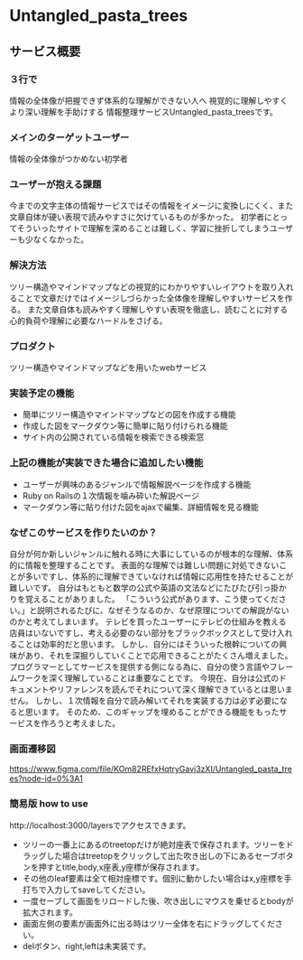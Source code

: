 # Untangled_pasta_trees

## サービス概要
### ３行で
情報の全体像が把握できず体系的な理解ができない人へ
視覚的に理解しやすくより深い理解を手助けする
情報整理サービスUntangled_pasta_treesです。
### メインのターゲットユーザー
情報の全体像がつかめない初学者
### ユーザーが抱える課題
今までの文字主体の情報サービスではその情報をイメージに変換しにくく、また文章自体が硬い表現で読みやすさに欠けているものが多かった。
初学者にとってそういったサイトで理解を深めることは難しく、学習に挫折してしまうユーザーも少なくなかった。
### 解決方法
ツリー構造やマインドマップなどの視覚的にわかりやすいレイアウトを取り入れることで文章だけではイメージしづらかった全体像を理解しやすいサービスを作る。
また文章自体も読みやすく理解しやすい表現を徹底し、読むことに対する心的負荷や理解に必要なハードルをさげる。
### プロダクト
ツリー構造やマインドマップなどを用いたwebサービス
### 実装予定の機能
* 簡単にツリー構造やマインドマップなどの図を作成する機能
* 作成した図をマークダウン等に簡単に貼り付けられる機能
* サイト内の公開されている情報を検索できる検索窓

### 上記の機能が実装できた場合に追加したい機能
* ユーザーが興味のあるジャンルで情報解説ページを作成する機能
* Ruby on Railsの１次情報を噛み砕いた解説ページ
* マークダウン等に貼り付けた図をajaxで編集、詳細情報を見る機能
 
### なぜこのサービスを作りたいのか？
自分が何か新しいジャンルに触れる時に大事にしているのが根本的な理解、体系的に情報を整理することです。
表面的な理解では難しい問題に対処できないことが多いですし、体系的に理解できていなければ情報に応用性を持たせることが難しいです。
自分はもともと数学の公式や英語の文法などにたびたび引っ掛かりを覚えることがありました。
「こういう公式があります、こう使ってください。」と説明されるたびに、なぜそうなるのか、なぜ原理についての解説がないのかと考えてしまいます。
テレビを買ったユーザーにテレビの仕組みを教える店員はいないですし、考える必要のない部分をブラックボックスとして受け入れることは効率的だと思います。
しかし、自分にはそういった根幹についての興味があり、それを深掘りしていくことで応用できることがたくさん増えました。
プログラマーとしてサービスを提供する側になる為に、自分の使う言語やフレームワークを深く理解していることは重要なことです。
今現在、自分は公式のドキュメントやリファレンスを読んでそれについて深く理解できているとは思いません。
しかし、１次情報を自分で読み解いてそれを実装する力は必ず必要になると思います。
そのため、このギャップを埋めることができる機能をもったサービスを作ろうと考えました。

### 画面遷移図
https://www.figma.com/file/KOm82REfxHqtryGavj3zXI/Untangled_pasta_trees?node-id=0%3A1

### 簡易版 how to use
http://localhost:3000/layersでアクセスできます。
* ツリーの一番上にあるのtreetopだけが絶対座表で保存されます。ツリーをドラッグした場合はtreetopをクリックして出た吹き出しの下にあるセーブボタンを押すとtitle,body,x座表,y座標が保存されます。
* その他のleaf要素は全て相対座標です。個別に動かしたい場合はx,y座標を手打ちで入力してsaveしてください。
* 一度セーブして画面をリロードした後、吹き出しにマウスを乗せるとbodyが拡大されます。
* 画面左側の要素が画面外に出る時はツリー全体を右にドラッグしてください。
* delボタン、right,leftは未実装です。